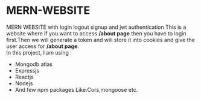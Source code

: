# MERN-WEBSITE
MERN WEBSITE with login logout signup and jwt authentication
This is a website where if you want to access <b>/about page</b> then you have to login first.Then we will generate a token and will store it into cookies and give the user access
for <b>/about page</b>.<br />
In this project, I am using :
<ul>
<li>Mongodb atlas</li>
<li>Expressjs</li>
<li>Reactjs</li>
<li>Nodejs</li>
<li>And few npm packages Like:Cors,mongoose etc.</li>
</ul>
